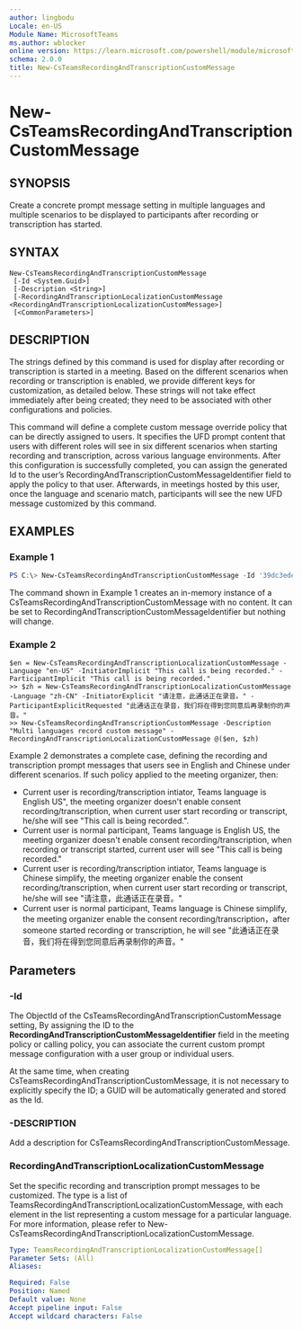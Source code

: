 ```yaml
---
author: lingbodu
Locale: en-US
Module Name: MicrosoftTeams
ms.author: wblocker
online version: https://learn.microsoft.com/powershell/module/microsoftteams/new-CsTeamsRecordingAndTranscriptionCustomMessage
schema: 2.0.0
title: New-CsTeamsRecordingAndTranscriptionCustomMessage
---
```


# New-CsTeamsRecordingAndTranscriptionCustomMessage

## SYNOPSIS

Create a concrete prompt message setting in multiple languages and multiple scenarios to be displayed to participants after recording or transcription has started.
## SYNTAX

```
New-CsTeamsRecordingAndTranscriptionCustomMessage
 [-Id <System.Guid>]
 [-Description <String>]
 [-RecordingAndTranscriptionLocalizationCustomMessage <RecordingAndTranscriptionLocalizationCustomMessage>]
 [<CommonParameters>]
```

## DESCRIPTION
The strings defined by this command is used for display after recording or transcription is started in a meeting. 
Based on the different scenarios when recording or transcription is enabled, we provide different keys for customization, as detailed below. 
These strings will not take effect immediately after being created; they need to be associated with other configurations and policies.

This command will define a complete custom message override policy that can be directly assigned to users. 
It specifies the UFD prompt content that users with different roles will see in six different scenarios when starting recording and transcription, across various language environments.
After this configuration is successfully completed, you can assign the generated Id to the user’s RecordingAndTranscriptionCustomMessageIdentifier field to apply the policy to that user. Afterwards, in meetings hosted by this user, once the language and scenario match, participants will see the new UFD message customized by this command.

## EXAMPLES

### Example 1
```powershell
PS C:\> New-CsTeamsRecordingAndTranscriptionCustomMessage -Id '39dc3ede-c80e-4f19-9153-417a65a1f144'
```

The command shown in Example 1 creates an in-memory instance of a CsTeamsRecordingAndTranscriptionCustomMessage with no content. It can be set to RecordingAndTranscriptionCustomMessageIdentifier but nothing will change.

### Example 2
```
$en = New-CsTeamsRecordingAndTranscriptionLocalizationCustomMessage -Language "en-US" -InitiatorImplicit "This call is being recorded." -ParticipantImplicit "This call is being recorded."
>> $zh = New-CsTeamsRecordingAndTranscriptionLocalizationCustomMessage -Language "zh-CN" -InitiatorExplicit "请注意，此通话正在录音。" -ParticipantExplicitRequested "此通话正在录音，我们将在得到您同意后再录制你的声音。"
>> New-CsTeamsRecordingAndTranscriptionCustomMessage -Description "Multi languages record custom message" -RecordingAndTranscriptionLocalizationCustomMessage @($en, $zh)
```
Example 2 demonstrates a complete case, defining the recording and transcription prompt messages that users see in English and Chinese under different scenarios.
If such policy applied to the meeting organizer, then:
- Current user is recording/transcription intiator, Teams language is English US", the meeting organizer doesn't enable consent recording/transcription, when current user start recording or transcript, he/she will see "This call is being recorded.".
- Current user is normal participant, Teams language is English US, the meeting organizer doesn't enable consent recording/transcription, when recording or transcript started, current user will see "This call is being recorded."
- Current user is recording/transcription intiator, Teams language is Chinese simplify, the meeting organizer enable the consent recording/transcription, when current user start recording or transcript,  he/she will see "请注意，此通话正在录音。"
- Current user is normal participant, Teams language is Chinese simplify, the meeting organizer enable the consent recording/transcription，after someone started recording or transcription, he will see "此通话正在录音，我们将在得到您同意后再录制你的声音。"

## Parameters
### -Id
The ObjectId of the CsTeamsRecordingAndTranscriptionCustomMessage setting, By assigning the ID to the **RecordingAndTranscriptionCustomMessageIdentifier** field in the meeting policy or calling policy, you can associate the current custom prompt message configuration with a user group or individual users.

At the same time, when creating CsTeamsRecordingAndTranscriptionCustomMessage, it is not necessary to explicitly specify the ID; a GUID will be automatically generated and stored as the Id.

### -DESCRIPTION
Add a description for CsTeamsRecordingAndTranscriptionCustomMessage.

### RecordingAndTranscriptionLocalizationCustomMessage
Set the specific recording and transcription prompt messages to be customized. The type is a list of TeamsRecordingAndTranscriptionLocalizationCustomMessage, with each element in the list representing a custom message for a particular language. For more information, please refer to New-CsTeamsRecordingAndTranscriptionLocalizationCustomMessage.
```yaml
Type: TeamsRecordingAndTranscriptionLocalizationCustomMessage[]
Parameter Sets: (All)
Aliases:

Required: False
Position: Named
Default value: None
Accept pipeline input: False
Accept wildcard characters: False
```
